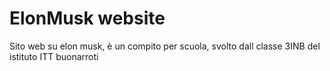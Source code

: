 # ElonMusk website
Sito web su elon musk, è un compito per scuola, svolto dall classe 3INB del istituto ITT buonarroti
